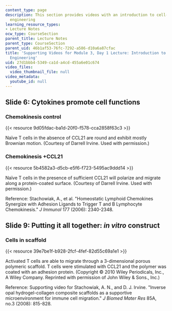 ```yaml
---
content_type: page
description: This section provides videos with an introduction to cell-biomaterial
  engineering
learning_resource_types:
- Lecture Notes
ocw_type: CourseSection
parent_title: Lecture Notes
parent_type: CourseSection
parent_uid: 46b1af53-76fc-7292-a586-d10a6a87cfac
title: 'Supporting Videos for Module 3, Day 1 Lecture: Introduction to Cell-Biomaterial
  Engineering'
uid: 27d1bbb4-5349-ca1d-a4cd-455a6e01c674
video_files:
  video_thumbnail_file: null
video_metadata:
  youtube_id: null
---
```


Slide 6: Cytokines promote cell functions
-----------------------------------------

### Chemokinesis control

{{< resource 9d05fdac-ba1d-20f0-f578-cca2858f63c3 >}}

Naïve T cells in the absence of CCL21 are round and exhibit mostly Brownian motion. (Courtesy of Darrell Irvine. Used with permission.)

### Chemokinesis +CCL21

{{< resource 5b4582a3-d5cb-e5f6-f723-5495ac9ddd14 >}}

Naïve T cells in the presence of sufficient CCL21 will polarize and migrate along a protein-coated surface. (Courtesy of Darrell Irvine. Used with permission.)

Reference: Stachowiak, A., et al. "Homeostatic Lymphoid Chemokines Synergize with Adhesion Ligands to Trigger T and B Lymphocyte Chemokinesis." _J Immunol_ 177 (2006): 2340-2348.

Slide 9: Putting it all together: _in vitro_ construct
------------------------------------------------------

### Cells in scaffold

{{< resource 39e7be1f-b928-2fcf-4fef-82d55c69a1e1 >}}

Activated T cells are able to migrate through a 3-dimensional porous polymeric scaffold. T cells were stimulated with CCL21 and the polymer was coated with an adhesion protein. (Copyright © 2010 Wiley Periodicals, Inc., A Wiley Company. Reprinted with permission of John Wiley & Sons., Inc.)

Reference: Supporting video for Stachowiak, A. N., and D. J. Irvine. "Inverse opal hydrogel-collagen composite scaffolds as a supportive microenvironment for immune cell migration." _J Biomed Mater Res_ 85A, no.3 (2008): 815-828.